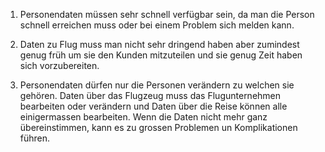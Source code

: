 1. Personendaten müssen sehr schnell verfügbar sein, da man die Person schnell erreichen muss oder bei einem Problem sich melden kann.

2. Daten zu Flug muss man nicht sehr dringend haben aber zumindest genug früh um sie den Kunden mitzuteilen und sie genug Zeit haben sich         vorzubereiten.

3. Personendaten dürfen nur die Personen verändern zu welchen sie gehören. Daten über das Flugzeug muss das Flugunternehmen bearbeiten oder verändern und Daten über die Reise können alle einigermassen bearbeiten.
Wenn die Daten nicht mehr ganz übereinstimmen, kann es zu grossen Problemen un Komplikationen führen. 
